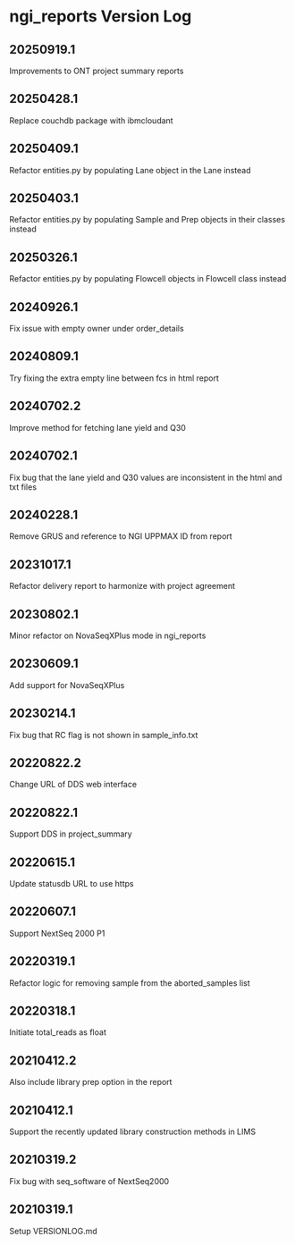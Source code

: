 # ngi_reports Version Log

## 20250919.1
Improvements to ONT project summary reports

## 20250428.1
Replace couchdb package with ibmcloudant

## 20250409.1
Refactor entities.py by populating Lane object in the Lane instead

## 20250403.1
Refactor entities.py by populating Sample and Prep objects in their classes instead

## 20250326.1
Refactor entities.py by populating Flowcell objects in Flowcell class instead

## 20240926.1
Fix issue with empty owner under order_details

## 20240809.1
Try fixing the extra empty line between fcs in html report

## 20240702.2
Improve method for fetching lane yield and Q30

## 20240702.1
Fix bug that the lane yield and Q30 values are inconsistent in the html and txt files

## 20240228.1
Remove GRUS and reference to NGI UPPMAX ID from report

## 20231017.1
Refactor delivery report to harmonize with project agreement

## 20230802.1
Minor refactor on NovaSeqXPlus mode in ngi_reports

## 20230609.1
Add support for NovaSeqXPlus

## 20230214.1
Fix bug that RC flag is not shown in sample_info.txt

## 20220822.2
Change URL of DDS web interface

## 20220822.1
Support DDS in project_summary

## 20220615.1
Update statusdb URL to use https

## 20220607.1
Support NextSeq 2000 P1

## 20220319.1
Refactor logic for removing sample from the aborted_samples list

## 20220318.1
Initiate total_reads as float

## 20210412.2
Also include library prep option in the report

## 20210412.1
Support the recently updated library construction methods in LIMS

## 20210319.2
Fix bug with seq_software of NextSeq2000

## 20210319.1
Setup VERSIONLOG.md
